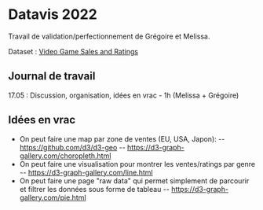 # Datavis 2022
Travail de validation/perfectionnement de Grégoire et Melissa.

Dataset : [Video Game Sales and Ratings](https://www.kaggle.com/datasets/kendallgillies/video-game-sales-and-ratings)

## Journal de travail
17.05 : Discussion, organisation, idées en vrac - 1h (Melissa + Grégoire)

## Idées en vrac
 - On peut faire une map par zone de ventes (EU, USA, Japon): 
   -- https://github.com/d3/d3-geo
   -- https://d3-graph-gallery.com/choropleth.html
 - On peut faire une visualisation pour montrer les ventes/ratings par genre
   -- https://d3-graph-gallery.com/line.html
 - On peut faire une page "raw data" qui permet simplement de parcourir et filtrer les données sous forme de tableau
  -- https://d3-graph-gallery.com/pie.html
